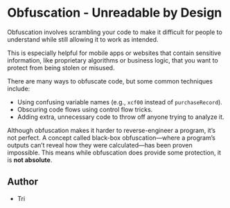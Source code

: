 # Obfuscation - Unreadable by Design

Obfuscation involves scrambling your code to make it difficult for people to understand while still allowing it to work as intended.

This is especially helpful for mobile apps or websites that contain sensitive information, like proprietary algorithms or business logic, that you want to protect from being stolen or misused.

There are many ways to obfuscate code, but some common techniques include:
- Using confusing variable names (e.g., `xcf00` instead of `purchaseRecord`).  
- Obscuring code flows using control flow tricks.
- Adding extra, unnecessary code to throw off anyone trying to analyze it.  

Although obfuscation makes it harder to reverse-engineer a program, it’s not perfect. A concept called black-box obfuscation—where a program’s outputs can’t reveal how they were calculated—has been proven impossible. This means while obfuscation does provide some protection, it is **not absolute**.  

## Author  
- Tri  
